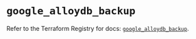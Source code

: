 # `google_alloydb_backup`

Refer to the Terraform Registry for docs: [`google_alloydb_backup`](https://registry.terraform.io/providers/hashicorp/google/5.16.0/docs/resources/alloydb_backup).
